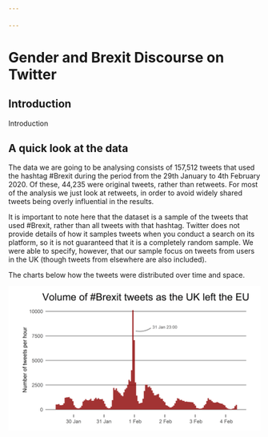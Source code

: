 ```yaml
---

---
```


# Gender and Brexit Discourse on Twitter
## Introduction
Introduction
## A quick look at the data
The data we are going to be analysing consists of 157,512 tweets that used the hashtag #Brexit during the period from the 29th January to 4th February 2020. Of these, 44,235 were original tweets, rather than retweets. For most of the analysis we just look at retweets, in order to avoid widely shared tweets being overly influential in the results.

It is important to note here that the dataset is a sample of the tweets that used #Brexit, rather than all tweets with that hashtag. Twitter does not provide details of how it samples tweets when you conduct a search on its platform, so it is not guaranteed that it is a completely random sample. We were able to specify, however, that our sample focus on tweets from users in the UK (though tweets from elsewhere are also included).

The charts below how the tweets were distributed over time and space.

![Plot of tweet frequency over time](plots/tweet_frequency_over_time.png)








<!--stackedit_data:
eyJoaXN0b3J5IjpbLTM0MjM0MjU0NSwtMTYxNDkyNjY5M119
-->